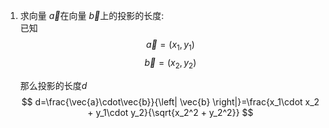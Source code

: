 1. 求向量 $\vec{a}$在向量 $\vec{b}$上的投影的长度:   
   已知 
   $$
   \vec{a} = (x_1, y_1)
   $$
   $$
   \vec{b} = (x_2, y_2)
   $$

   那么投影的长度$d$
   $$
   d=\frac{\vec{a}\cdot\vec{b}}{\left| \vec{b} \right|}=\frac{x_1\cdot x_2 + y_1\cdot y_2}{\sqrt{x_2^2 + y_2^2}}
   $$